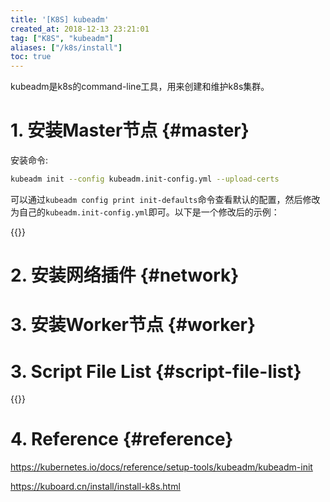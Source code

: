 ```yaml
---
title: '[K8S] kubeadm'
created_at: 2018-12-13 23:21:01
tag: ["K8S", "kubeadm"]
aliases: ["/k8s/install"]
toc: true
---
```


kubeadm是k8s的command-line工具，用来创建和维护k8s集群。

# 1. 安装Master节点 {#master}

安装命令:
```bash
kubeadm init --config kubeadm.init-config.yml --upload-certs
```

可以通过`kubeadm config print init-defaults`命令查看默认的配置，然后修改为自己的`kubeadm.init-config.yml`即可。以下是一个修改后的示例：

{{<highlight-file file="kubeadm.init-config.yml" lang="yml">}}

# 2. 安装网络插件 {#network}


# 3. 安装Worker节点 {#worker}


# 3. Script File List {#script-file-list}

{{<file-list regularExpression="^.*\.sh$">}}

# 4. Reference {#reference}

https://kubernetes.io/docs/reference/setup-tools/kubeadm/kubeadm-init

https://kuboard.cn/install/install-k8s.html
